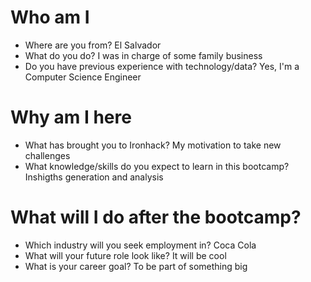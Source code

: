 # Who am I

* Where are you from? El Salvador
* What do you do? I was in charge of some family business
* Do you have previous experience with technology/data? Yes, I'm a Computer Science Engineer

# Why am I here

* What has brought you to Ironhack? My motivation to take new challenges
* What knowledge/skills do you expect to learn in this bootcamp? Inshigths generation and analysis

# What will I do after the bootcamp?

* Which industry will you seek employment in? Coca Cola
* What will your future role look like? It will be cool
* What is your career goal? To be part of something big
